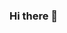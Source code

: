 ### Hi there 👋

<!--
**SebastianWolter1/SebastianWolter1** is a ✨ _special_ ✨ repository because its `README.md` (this file) appears on your GitHub profile.

Here are some ideas to get you started:

- 🔭 I’m currently working on 
- 🌱 I’m currently learning coding, git
- 👯 I’m looking to collaborate on 
- 🤔 I’m looking for help with
- 💬 Ask me about: music
- 📫 How to reach me: seb@techtakel.berlin
- 😄 Pronouns: he/him
- ⚡ Fun fact: 
- :couple: https://github.com/Pterodactylae

